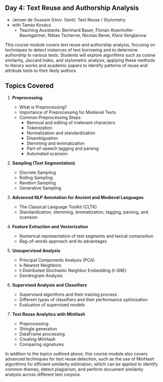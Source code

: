 ## Day 4: Text Reuse and Authorship Analysis

- Jeroen de Gussem (Univ. Gent): Text Reuse / Stylometry
- with Tamás Kovács
   - Teaching Assistants: Bernhard Bauer, Florian Atzenhofer-Baumgartner, Niklas Tscherne, Nicolas Renet, Klara Venglarova

This course module covers text reuse and authorship analysis, focusing on techniques to detect instances of text borrowing and to determine authorship in various texts. Students will explore algorithms such as cosine similarity, Jaccard index, and stylometric analysis, applying these methods to literary works and academic papers to identify patterns of reuse and attribute texts to their likely authors.

## Topics Covered
1. **Preprocessing**
   - What is Preprocessing?
   - Importance of Preprocessing for Medieval Texts
   - Common Preprocessing Steps:
     - Removal and editing of irrelevant characters
     - Tokenization
     - Normalization and standardization
     - Disambiguation
     - Stemming and lemmatization
     - Part-of-speech tagging and parsing
     - Automated scansion

2. **Sampling (Text Segmentation)**
   - Discrete Sampling
   - Rolling Sampling
   - Random Sampling
   - Generative Sampling

3. **Advanced NLP Annotation for Ancient and Medieval Languages**
   - The Classical Language Toolkit (CLTK)
   - Standardization, stemming, lemmatization, tagging, parsing, and scansion

4. **Feature Extraction and Vectorization**
   - Numerical representation of text segments and lexical composition
   - Bag-of-words approach and its advantages

5. **Unsupervised Analysis**
   - Principal Components Analysis (PCA)
   - k-Nearest Neighbors
   - t-Distributed Stochastic Neighbor Embedding (t-SNE)
   - Dendrogram Analysis

6. **Supervised Analysis and Classifiers**
   - Supervised algorithms and their training process
   - Different types of classifiers and their performance optimization
   - Evaluation of supervised models

7. **Text Reuse Analytics with MinHash**
   - Preprocessing
   - Shingle generation
   - DataFrame processing
   - Creating MinHash
   - Comparing signatures

In addition to the topics outlined above, this course module also covers advanced techniques for text reuse detection, such as the use of MinHash algorithms for efficient similarity estimation, which can be applied to identify common themes, detect plagiarism, and perform document similarity analysis across different text corpora.

